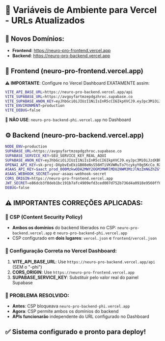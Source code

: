 # 🔧 Variáveis de Ambiente para Vercel - URLs Atualizados

## 📍 Novos Domínios:
- **Frontend**: https://neuro-pro-frontend.vercel.app
- **Backend**: https://neuro-pro-backend.vercel.app

## 🎨 Frontend (neuro-pro-frontend.vercel.app)

⚠️ **IMPORTANTE**: Configure no Vercel Dashboard EXATAMENTE assim:

```bash
VITE_API_BASE_URL=https://neuro-pro-backend.vercel.app/api
VITE_SUPABASE_URL=https://avgoyfartmzepdgzhroc.supabase.co
VITE_SUPABASE_ANON_KEY=eyJhbGciOiJIUzI1NiIsInR5cCI6IkpXVCJ9.eyJpc3MiOiJzdXBhYmFzZSIsInJlZiI6ImF2Z295ZmFydG16ZXBkZ3pocm9jIiwicm9sZSI6ImFub24iLCJpYXQiOjE3NTYyNDA5MDksImV4cCI6MjA3MTgxNjkwOX0.WiRurAg7vCXk-cAOTYOpFcvHrYPCuQPRvnujmtNnVEo
VITE_ENVIRONMENT=production
VITE_DEBUG=false
```

🚨 **NÃO USE**: `neuro-pro-backend-phi.vercel.app` no Dashboard

## ⚙️ Backend (neuro-pro-backend.vercel.app)

```bash
NODE_ENV=production
SUPABASE_URL=https://avgoyfartmzepdgzhroc.supabase.co
SUPABASE_SERVICE_KEY=SEU_SERVICE_KEY_REAL_AQUI
SUPABASE_ANON_KEY=eyJhbGciOiJIUzI1NiIsInR5cCI6IkpXVCJ9.eyJpc3MiOiJzdXBhYmFzZSIsInJlZiI6ImF2Z295ZmFydG16ZXBkZ3pocm9jIiwicm9sZSI6ImFub24iLCJpYXQiOjE3NTYyNDA5MDksImV4cCI6MjA3MTgxNjkwOX0.WiRurAg7vCXk-cAOTYOpFcvHrYPCuQPRvnujmtNnVEo
OPENAI_API_KEY=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
ASAAS_API_KEY=$aact_prod_000MzkwODA2MWY2OGM3MWRlMDU2NWM3MzJlNzZmNGZhZGY6Ojc3MDZhMDQyLTY5YWQtNDk5NC04OTU1LWZkNjJjYzg4ZTMyZTo6JGFhY2hfNmFjMGJlMzAtNDMxOC00NTY2LWExZGUtYWRlNGI0ZDI1Nzhl
ASAAS_WEBHOOK_SECRET=your-asaas-webhook-secret
CORS_ORIGIN=https://neuro-pro-frontend.vercel.app
JWT_SECRET=e86dcb3f8deb1bc191b7afc4909efd3ced007d752b736d4a0918e9560ff0737f
DEBUG=false
```

## ⚠️ IMPORTANTES CORREÇÕES APLICADAS:

### 🔧 CSP (Content Security Policy)
- **Ambos os domínios** do backend liberados no CSP: `neuro-pro-backend.vercel.app` e `neuro-pro-backend-phi.vercel.app`
- CSP configurado em **dois lugares**: `vercel.json` e `frontend/vercel.json`

### 🎯 Configuração Correta no Vercel Dashboard:
1. **VITE_API_BASE_URL**: Use `https://neuro-pro-backend.vercel.app/api` (SEM o "-phi")
2. **CORS_ORIGIN**: Use `https://neuro-pro-frontend.vercel.app`
3. **SUPABASE_SERVICE_KEY**: Substituir pelo valor real do painel Supabase

### 🚨 PROBLEMA RESOLVIDO:
- **Antes**: CSP bloqueava `neuro-pro-backend-phi.vercel.app`
- **Agora**: CSP permite ambos os domínios do backend
- **APIs funcionarão** independente do URL configurado no Dashboard

## ✅ Sistema configurado e pronto para deploy!